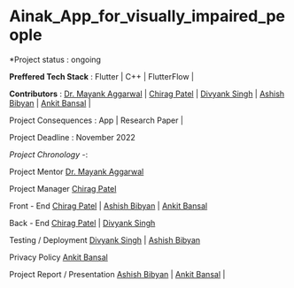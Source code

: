 # Ainak_App_for_visually_impaired_people

*Project status : ongoing 

**Preffered Tech Stack** : Flutter | C++ | FlutterFlow |

**Contributors** : [Dr. Mayank Aggarwal](https://scholar.google.co.in/citations?user=BZMlWLwAAAAJ&hl=en) | [Chirag Patel](https://github.com/colonel-chirag) | [Divyank Singh](https://github.com/divyanksingh-git) | [Ashish Bibyan](https://github.com/ABS-007) | [Ankit Bansal](https://github.com/theankitbansal) |

Project Consequences :  App | Research Paper |

Project Deadline : November 2022

*Project Chronology* -: 

Project Mentor  [Dr. Mayank Aggarwal](https://scholar.google.co.in/citations?user=BZMlWLwAAAAJ&hl=en) 

Project Manager [Chirag Patel](https://github.com/colonel-chirag) 

Front - End [Chirag Patel](https://github.com/colonel-chirag) | [Ashish Bibyan](https://github.com/ABS-007) | [Ankit Bansal](https://github.com/theankitbansal) 

Back - End [Chirag Patel](https://github.com/colonel-chirag) | [Divyank Singh](https://github.com/divyanksingh-git) 

Testing / Deployment [Divyank Singh](https://github.com/divyanksingh-git) | [Ashish Bibyan](https://github.com/ABS-007) 

Privacy Policy [Ankit Bansal](https://github.com/theankitbansal) 

Project Report / Presentation [Ashish Bibyan](https://github.com/ABS-007) | [Ankit Bansal](https://github.com/theankitbansal) |
